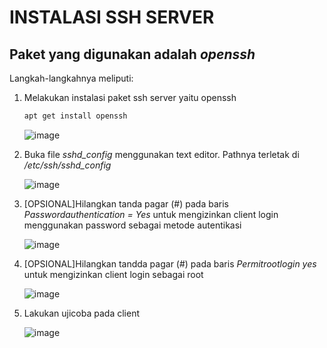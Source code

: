 <h1>INSTALASI SSH SERVER</h1>

<h2>Paket yang digunakan adalah <i>openssh</i></h2>

Langkah-langkahnya meliputi:
1. Melakukan instalasi paket ssh server yaitu openssh
   ```sh
   apt get install openssh
   ```

   ![image](https://github.com/rodipisroi/LinuxServer/assets/104636035/7df5311a-27e4-43ae-b8a1-beb2ee6b560b)

3. Buka file <i>sshd_config</i> menggunakan text editor. Pathnya terletak di _/etc/ssh/sshd_config_

   ![image](https://github.com/rodipisroi/LinuxServer/assets/104636035/84573851-b13d-4958-a640-07a5cd00174b)

4. [OPSIONAL]Hilangkan tanda pagar (#) pada baris _Passwordauthentication = Yes_ untuk mengizinkan client login menggunakan password sebagai metode autentikasi<br>

   ![image](https://github.com/rodipisroi/LinuxServer/assets/104636035/87daf103-c8a7-40e4-a8e8-d96a448564fe)

5. [OPSIONAL]Hilangkan tandda pagar (#) pada baris _Permitrootlogin yes_ untuk mengizinkan client login sebagai root<br>
 
   ![image](https://github.com/rodipisroi/LinuxServer/assets/104636035/c32ec440-8378-45c7-9bab-3b2742214f4d)

6. Lakukan ujicoba pada client
   
   ![image](https://github.com/rodipisroi/LinuxServer/assets/104636035/538245ae-8b2e-428f-aa56-e165f45406d5)


